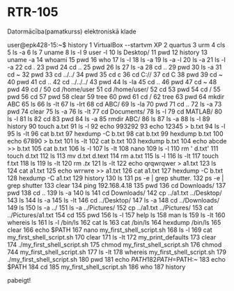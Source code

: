 # RTR-105
Datormācība(pamatkurss) elektroniskā klade


user@epk428-15:~$ history
    1  VirtualBox --startvm XP
    2  quartus
    3  urm
    4  cls
    5  ls -a
    6  ls 
    7  uname
    8  ls -l
    9  user -l
   10  ls Desktop/
   11  pwd
   12  history
   13  uname -a
   14  whoami
   15  pwd
   16  who
   17  ls -l
   18  ls -a
   19  ls -a -l
   20  ls -a
   21  ls -l -a
   22  cd .
   23  pwd
   24  cd ..
   25  pwd
   26  ls 
   27  ls -a
   28  cd ..
   29  pwd
   30  ls -a
   31  cd ~
   32  pwd
   33  cd ../../
   34  pwd
   35  cd c
   36  cd C://
   37  cd C
   38  pwd
   39  cd ~
   40  pwd
   41  cd ..
   42  cd ../../../
   43  pwd
   44  ls -la
   45  cd ..
   46  pwd
   47  cd ~
   48  pwd
   49  cd /
   50  cd /home/user
   51  cd /home/user/
   52  cd 
   53  pwd
   54  cd /
   55  pwd
   56  cd
   57  pwd
   58  clear
   59  tree
   60  pwd
   61  cd /
   62  tree
   63  pwd
   64  mkdir ABC
   65  ls
   66  ls -lt
   67  ls -lrt
   68  cd ABC/
   69  ls -la
   70  pwd
   71  cd ..
   72  ls -a
   73  pwd
   74  clear
   75  ls -a
   76  ls -lt
   77  cd Documents/
   78  ls -l
   79  cd MATLAB/
   80  ls -l
   81  ls
   82  cd
   83  pwd
   84  ls -a
   85  rmdir ABC/
   86  ls 
   87  ls -a
   88  ls -l
   89  history
   90  touch a.txt
   91  ls -l
   92  echo 993292
   93  echo 12345 > b.txt
   94  ls -l
   95  ls -lt
   96  cat b.txt 
   97  hexdump -C b.txt
   98  cat b.txt 
   99  hexdump b.txt 
  100  echo 67890 > b.txt 
  101  ls -lt
  102  cat  b.txt 
  103  hexdump b.txt 
  104  echo abcde >> b.txt
  105  cat b.txt 
  106  ls -l
  107  ls -lt
  108  nano
  109  ls -l
  110  rm ' d.txt'
  111  touch d.txt
  112  ls
  113  mv d.txt d.text
  114  rm a.txt
  115  ls -l
  116  ls -lt
  117  touch f.txt
  118  ls
  119  ls -lt
  120  rm *.tx*
  121  ls -lt
  122  echo qrqwrqwer > a1.txt
  123  ls
  124  cat a1.txt 
  125  echo wrrwre >> a1.txt 
  126  cat a1.txt 
  127  hexdump -C b.txt
  128  hexdump -C a1.txt
  129  history
  130  ls
  131  ps -e | grep shutter.
  132  ps -e | grep shutter
  133  clear
  134  ping 192.168.4.18
  135  pwd
  136  cd Downloads/
  137  pwd
  138  cd ..
  139  ls -a
  140  ls
  141  cd Downloads/
  142  cp ../a1.txt ../Desktop/
  143  ls
  144  ls -a
  145  ls -lt
  146  cd ../Desktop/
  147  ls -a
  148  cd ../Downloads/
  149  ls
  150  ls -a ../
  151  ls -a ../Pictures/
  152  cp ../a1.txt ../Pictures/
  153  cat ../Pictures/a1.txt 
  154  cd
  155  pwd
  156  ls -l
  157  help ls
  158  man ls
  159  ls -lt
  160  whereis ls
  161  ls -l /bin/ls
  162  cat ls
  163  cat /bin/ls
  164  hexdump /bin/ls
  165  clear
  166  echo $PATH
  167  nano my_first_shell_script.sh
  168  ls -l
  169  cat my_first_shell_script.sh 
  170  clear
  171  ls -lt
  172  my_print_defaults 
  173  clear
  174  ./my_first_shell_script.sh
  175  chmod my_first_shell_script.sh
  176  chmod 744 my_first_shell_script.sh
  177  ls -lt
  178  whereis my_first_shell_script.sh
  179  ./my_first_shell_script.sh 
  180  pwd
  181  echo $PATH
  182  PATH=$PATH:~
  183  echo $PATH
  184  cd
  185  my_first_shell_script.sh 
  186  who
  187  history
  
  pabeigt!
